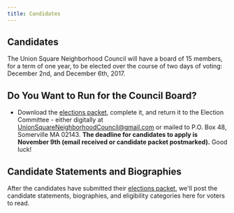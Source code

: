 ```yaml
---
title: Candidates
---
```

## Candidates

The Union Square Neighborhood Council will have a board of 15 members, for a term of one year, to be elected over the course of two days of voting: December 2nd, and December 6th, 2017.

## Do You Want to Run for the Council Board?

* Download the [elections packet](http://unionsquareneighborhoodcouncil.org/USNC%20October%202017%20Elections%20Packet%20FINAL.pdf), complete it, and return it to the Election Committee - either digitally at UnionSquareNeighborhoodCouncil@gmail.com or mailed to P.O. Box 48, Somerville MA 02143. **The deadline for candidates to apply is November 9th (email received or candidate packet postmarked).** Good luck!

## Candidate Statements and Biographies

After the candidates have submitted their [elections packet](http://unionsquareneighborhoodcouncil.org/USNC%20October%202017%20Elections%20Packet%20FINAL.pdf), we'll post the candidate statements, biographies, and eligibility categories here for voters to read.
